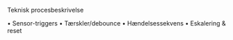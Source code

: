 Teknisk procesbeskrivelse

• Sensor-triggers
• Tærskler/debounce
• Hændelses­sekvens
• Eskalering & reset
